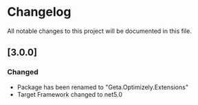 # Changelog

All notable changes to this project will be documented in this file.

## [3.0.0]

### Changed
- Package has been renamed to "Geta.Optimizely.Extensions"
- Target Framework changed to net5.0